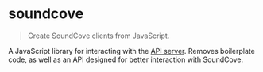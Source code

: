 # soundcove
> Create SoundCove clients from JavaScript.

A JavaScript library for interacting with the [API server][api-server].  Removes boilerplate code, as well as an API designed for better interaction with SoundCove.

[api-server]: https://github.com/soundcove/api-server
